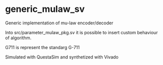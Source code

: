 # generic_mulaw_sv


Generic implementation of mu-law encoder/decoder

Into src/parameter_mulaw_pkg.sv it is possible to insert custom behaviour of algorithm.

G711 is represent the standarg G-711

Simulated with QuestaSim and synthetized with Vivado

